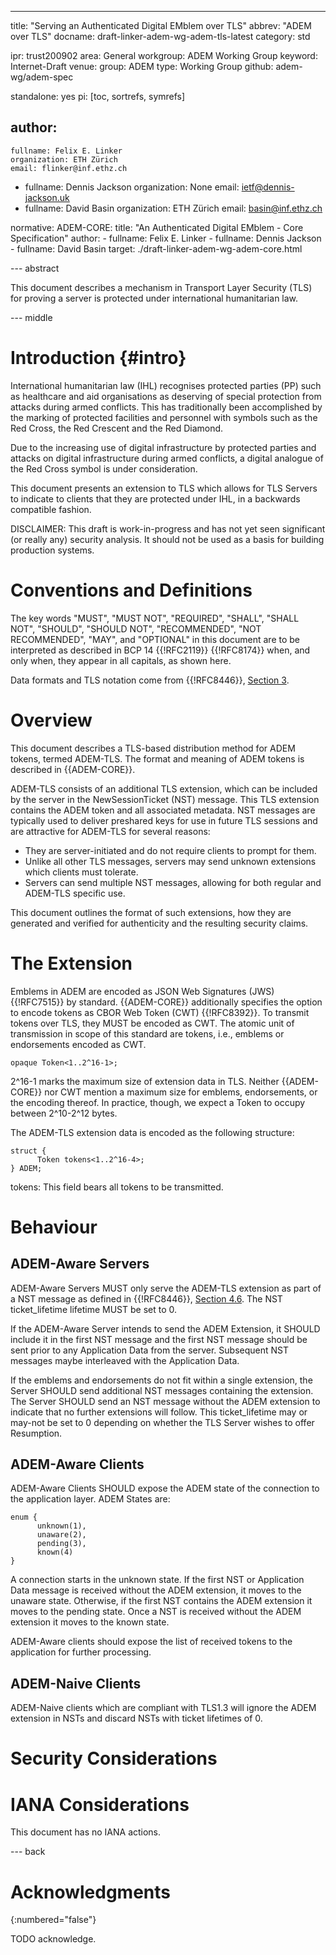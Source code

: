 ---
title: "Serving an Authenticated Digital EMblem over TLS"
abbrev: "ADEM over TLS"
docname: draft-linker-adem-wg-adem-tls-latest
category: std

ipr: trust200902
area: General
workgroup: ADEM Working Group
keyword: Internet-Draft
venue:
  group: ADEM
  type: Working Group
  github: adem-wg/adem-spec

standalone: yes
pi: [toc, sortrefs, symrefs]

author:
 -
    fullname: Felix E. Linker
    organization: ETH Zürich
    email: flinker@inf.ethz.ch
 -
    fullname: Dennis Jackson
    organization: None
    email: ietf@dennis-jackson.uk
 -
    fullname: David Basin
    organization: ETH Zürich
    email: basin@inf.ethz.ch

normative:
  ADEM-CORE:
    title: "An Authenticated Digital EMblem - Core Specification"
    author:
    - fullname: Felix E. Linker
    - fullname: Dennis Jackson
    - fullname: David Basin
    target: ./draft-linker-adem-wg-adem-core.html

--- abstract

This document describes a mechanism in Transport Layer Security (TLS) for
proving a server is protected under international humanitarian law.

--- middle

# Introduction {#intro}

International humanitarian law (IHL) recognises protected parties (PP) such as
healthcare and aid organisations as deserving of special protection from attacks
during armed conflicts. This has traditionally been accomplished by the marking
of protected facilities and personnel with symbols such as the Red Cross, the
Red Crescent and the Red Diamond.

Due to the increasing use of digital infrastructure by protected parties and
attacks on digital infrastructure during armed conflicts, a digital analogue of
the Red Cross symbol is under consideration.

This document presents an extension to TLS which allows for TLS Servers to
indicate to clients that they are protected under IHL, in a backwards compatible
fashion.

DISCLAIMER: This draft is work-in-progress and has not yet seen significant (or
really any) security analysis. It should not be used as a basis for building
production systems.

# Conventions and Definitions

The key words "MUST", "MUST NOT", "REQUIRED", "SHALL", "SHALL NOT", "SHOULD",
"SHOULD NOT", "RECOMMENDED", "NOT RECOMMENDED", "MAY", and "OPTIONAL" in this
document are to be interpreted as described in BCP 14 {{!RFC2119}} {{!RFC8174}}
when, and only when, they appear in all capitals, as shown here.

Data formats and TLS notation come from {{!RFC8446}},
[Section 3](https://datatracker.ietf.org/doc/html/rfc8446#section-3).

# Overview

This document describes a TLS-based distribution method for ADEM tokens, termed
ADEM-TLS.
The format and meaning of ADEM tokens is described in {{ADEM-CORE}}.

ADEM-TLS consists of an additional TLS extension, which can be included by the
server in the NewSessionTicket (NST) message. This TLS extension contains the
ADEM token and all associated metadata. NST messages are typically
used to deliver preshared keys for use in future TLS sessions and are attractive
for ADEM-TLS for several reasons:

* They are server-initiated and do not require clients to prompt for them.
* Unlike all other TLS messages, servers may send unknown extensions which
clients must tolerate.
* Servers can send multiple NST messages, allowing for both regular
and ADEM-TLS specific use.

This document outlines the format of such extensions, how they are generated and
verified for authenticity and the resulting security claims.

# The Extension

Emblems in ADEM are encoded as JSON Web Signatures (JWS) {{!RFC7515}} by
standard. {{ADEM-CORE}} additionally specifies the option to encode tokens as CBOR
Web Token (CWT) {{!RFC8392}}. To transmit tokens over TLS, they
MUST be encoded as CWT. The atomic unit of transmission in scope of this
standard are tokens, i.e., emblems or endorsements encoded as CWT.

~~~~
opaque Token<1..2^16-1>;
~~~~

2^16-1 marks the maximum size of extension data in TLS. Neither {{ADEM-CORE}} nor
CWT mention a maximum size for emblems, endorsements, or the encoding thereof.
In practice, though, we expect a Token to occupy between 2^10-2^12 bytes.

The ADEM-TLS extension data is encoded as the following structure:

~~~~
struct {
      Token tokens<1..2^16-4>;
} ADEM;
~~~~

tokens: This field bears all tokens to be transmitted.

# Behaviour

## ADEM-Aware Servers

ADEM-Aware Servers MUST only serve the ADEM-TLS extension as part of a
NST message as defined in {{!RFC8446}},
[Section 4.6](https://datatracker.ietf.org/doc/html/rfc8446#section-4.6).
The NST ticket_lifetime lifetime MUST be set to 0.

If the ADEM-Aware Server intends to send the ADEM Extension, it SHOULD include
it in the first NST message and the first NST message should be sent prior to
any Application Data from the server. Subsequent NST messages maybe interleaved
with the Application Data.

If the emblems and endorsements do not fit within a single extension, the
Server SHOULD send additional NST messages containing the extension. The
Server SHOULD send an NST message without the ADEM extension to indicate that
no further extensions will follow. This ticket_lifetime may or may-not be set
to 0 depending on whether the TLS Server wishes to offer Resumption.

## ADEM-Aware Clients

ADEM-Aware Clients SHOULD expose the ADEM state of the connection to the
application layer. ADEM States are:

~~~
enum {
      unknown(1),
      unaware(2),
      pending(3),
      known(4)
}
~~~

A connection starts in the unknown state. If the first NST or Application Data
message is received without the ADEM extension, it moves to the unaware state.
Otherwise, if the first NST contains the ADEM extension it moves to the pending state.
Once a NST is received without the ADEM extension it moves to the known state.

ADEM-Aware clients should expose the list of received tokens to the application for
further processing.

## ADEM-Naive Clients

ADEM-Naive clients which are compliant with TLS1.3 will ignore the ADEM extension in
NSTs and discard NSTs with ticket lifetimes of 0.

# Security Considerations


# IANA Considerations

This document has no IANA actions.

--- back

# Acknowledgments
{:numbered="false"}

TODO acknowledge.
